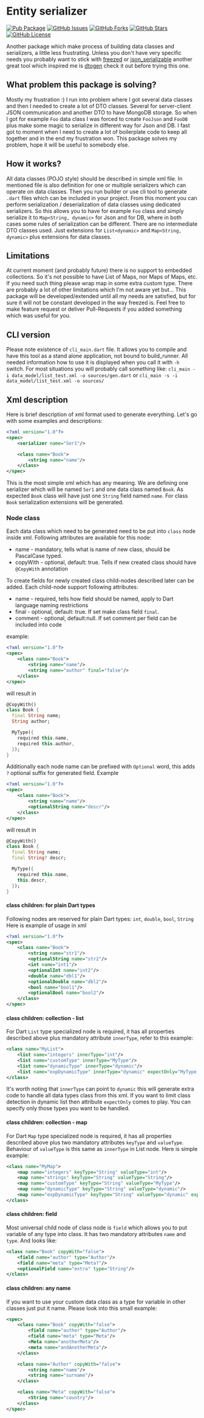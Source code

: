 # Entity serializer
[![Pub Package](https://img.shields.io/pub/v/entity_serializer.svg)](https://pub.dev/packages/yet_another_layout_builder)
[![GitHub Issues](https://img.shields.io/github/issues/TheTosters/entity_serializer.svg)](https://github.com/TheTosters/entity_serializer/issues)
[![GitHub Forks](https://img.shields.io/github/forks/TheTosters/entity_serializer.svg)](https://github.com/TheTosters/entity_serializer/network)
[![GitHub Stars](https://img.shields.io/github/stars/TheTosters/entity_serializer.svg)](https://github.com/TheTosters/entity_serializer/stargazers)
[![GitHub License](https://img.shields.io/badge/license-MIT-blue.svg)](https://github.com/TheTosters/entity_serializer/blob/master/LICENSE)

Another package which make process of building data classes and serializers, a little less 
frustrating. Unless you don't have very specific needs you probably want to stick with 
[freezed](https://pub.dev/packages/freezed) or [json_serializable](https://pub.dev/packages/json_serializable)
another great tool which inspired me is [dtogen](https://github.com/qyre-ab/dtogen) check it out
before trying this one.

## What problem this package is solving?

Mostly my frustration :) I run into problem where I got several data classes and then I needed to
create a lot of DTO classes. Several for server-client JSON communication and another DTO to have
MongoDB storage. So when I got for example `Foo` data class I was forced to create `FooJson` and 
`FooDB` plus make some magic to serialize in different way for Json and DB. 
I fast got to moment when I need to create a lot of boilerplate code to keep all together and in the
end my frustration won. This package solves my problem, hope it will be useful to somebody else.

## How it works?

All data classes (POJO style) should be described in simple xml file. In mentioned file is also
definition for one or multiple serializers which can operate on data classes. Then you run builder
or use cli tool to generate `.dart` files which can be included in your project. From this moment
you can perform serialization / deserialization of data classes using dedicated serializers. So this
allows you to have for example `Foo` class and simply serialize it to `Map<String, dynamic>` for
Json and for DB, where in both cases some rules of serialization can be different. There are no 
intermediate DTO classes used. Just extensions for `List<dynamic>` and `Map<String, dynamic>` plus 
extensions for data classes.

## Limitations

At current moment (and probably future) there is no support to embedded collections. So it's not
possible to have List of Maps, nor Maps of Maps, etc. If you need such thing please wrap map in some
extra custom type.
There are probably a lot of other limitations which I'm not aware yet but... This package will be
developed/extended until all my needs are satisfied, but for sure it will not be constant developed
in the way freezed is. Feel free to make feature request or deliver Pull-Requests if you added
something which was useful for you.

## CLI version

Please note existence of `cli_main.dart` file. It allows you to compile and have this tool as a 
stand alone application, not bound to build_runner. All needed information how to use it is 
displayed when you call it with `-h` switch. For most situations you will probably call something
like:
```cli_main -i data_model/list_test.xml -o sources/gen.dart```
or
```cli_main -s -i data_model/list_test.xml -o sources/```

## Xml description

Here is brief description of xml format used to generate everything. Let's go with some examples
and descriptions:
```xml
<?xml version="1.0"?>
<spec>
    <serializer name="Ser1"/>

    <class name="Book">
        <string name="name"/>
    </class>
</spec>
```
This is the most simple xml which has any meaning. We are defining one serializer which will be 
named `Ser1` and one data class named `Book`. As expected `Book` class will have just one `String` 
field named `name`. For class `Book` serialization extensions will be generated.

### Node class

Each data class which need to be generated need to be put into `class` node inside xml. Following
attributes are available for this node:
- name - mandatory, tells what is name of new class, should be PascalCase typed.
- copyWith - optional, default: true. Tells if new created class should have `@CopyWith` annotation

To create fields for newly created class child-nodes described later can be added. Each child-node
support following attributes:
- name - required, tells how field should be named, apply to Dart language naming restrictions
- final - optional, default: true. If set make class field `final`.
- comment - optional, default:null. If set comment per field can be included into code

example:
```xml
<?xml version="1.0"?>
<spec>
    <class name="Book">
        <string name="name"/>
        <string name="author" final="false"/>
    </class>
</spec>
```
will result in
```dart
@CopyWith()
class Book {
  final String name;
  String author;

  MyType({
    required this.name,
    required this.author,
  });
}
```

Additionally each node name can be prefixed with `Optional` word, this adds `?` optional suffix for
generated field. Example
```xml
<?xml version="1.0"?>
<spec>
    <class name="Book">
        <string name="name"/>
        <optionalString name="descr"/>
    </class>
</spec>
```
will result in
```dart
@CopyWith()
class Book {
  final String name;
  final String? descr;

  MyType({
    required this.name,
    this.descr,
  });
}
```

#### class children: for plain Dart types

Following nodes are reserved for plain Dart types: `int`, `double`, `bool`, `String`
Here is example of usage in xml
```xml
<?xml version="1.0"?>
<spec>
    <class name="Book">
        <string name="str1"/>
        <optionalString name="str2"/>
        <int name="int1"/>
        <optionalInt name="int2"/>
        <double name="dbl1"/>
        <optionalDouble name="dbl2"/>
        <bool name="bool1"/>
        <optionalBool name="bool2"/>
    </class>
</spec>
```

#### class children: collection - list

For Dart `List` type specialized node is required, it has all properties described above plus 
mandatory attribute `innerType`, refer to this example:
```xml
<class name="MyList">
    <list name="integers" innerType="int"/>
    <list name="customType" innerType="MyType"/>
    <list name="dynamicType" innerType="dynamic"/>
    <list name="expDynamicType" innerType="dynamic" expectOnly="MyType,MyOther"/>
</class>
```

It's worth noting that `innerType` can point to `dynamic` this will generate extra code to handle
all data types class from this xml. If you want to limit class detection in dynamic list then 
attribute `expectOnly` comes to play. You can specify only those types you want to be handled.

#### class children: collection - map

For Dart `Map` type specialized node is required, it has all properties described above plus
two mandatory attributes `keyType` and `valueType`. Behaviour of `valueType` is this same as
`innerType` in List node. Here is simple example:

```xml
<class name="MyMap">
    <map name="integers" keyType="String" valueType="int"/>
    <map name="strings" keyType="String" valueType="String"/>
    <map name="customType" keyType="String" valueType="MyType"/>
    <map name="dynamicType" keyType="String" valueType="dynamic"/>
    <map name="expDynamicType" keyType="String" valueType="dynamic" expectOnly="MyType,MyOther"/>
</class>
```

#### class children: field

Most universal child node of class node is `field` which allows you to put variable of any type
into class. It has two mandatory attributes `name` and `type`. And looks like:

```xml
<class name="Book" copyWith="false">
    <field name="author" type="Author"/>
    <field name="meta" type="Meta?"/>
    <optionalField name="extra" type="String"/>
</class>
```

#### class children: any name

If you want to use your custom data class as a type for variable in other classes just put it name.
Please look into this small example:
```xml
<spec>
    <class name="Book" copyWith="false">
        <field name="author" type="Author"/>
        <field name="meta" type="Meta"/>
        <Meta name="anotherMeta"/>
        <meta name="andAnotherMeta"/>
    </class>

    <class name="Author" copyWith="false">
        <string name="name"/>
        <string name="surname"/>
    </class>

    <class name="Meta" copyWith="false">
        <String name="country"/>
    </class>
</spec>
```